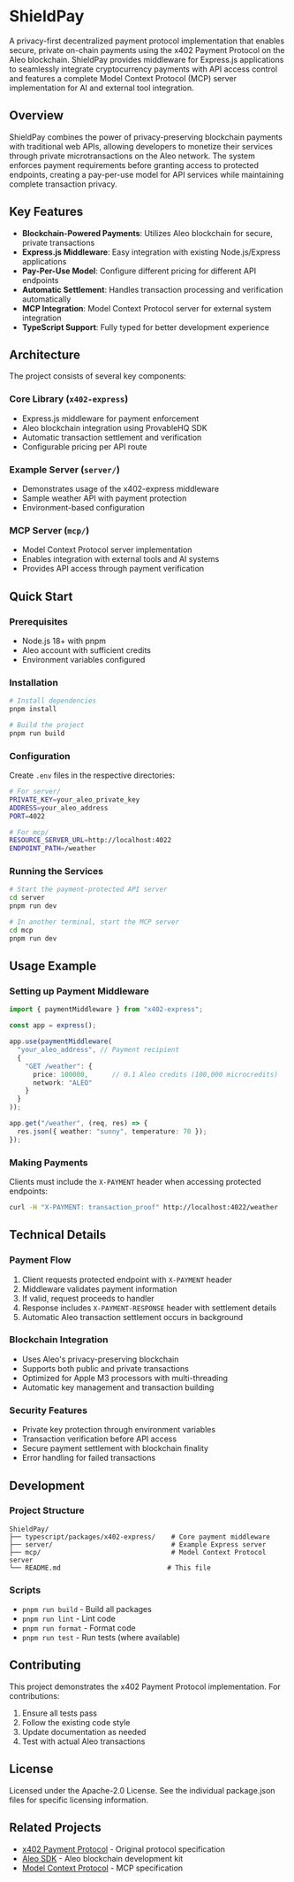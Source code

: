 # ShieldPay

A privacy-first decentralized payment protocol implementation that enables secure, private on-chain payments using the x402 Payment Protocol on the Aleo blockchain. ShieldPay provides middleware for Express.js applications to seamlessly integrate cryptocurrency payments with API access control and features a complete Model Context Protocol (MCP) server implementation for AI and external tool integration.

## Overview

ShieldPay combines the power of privacy-preserving blockchain payments with traditional web APIs, allowing developers to monetize their services through private microtransactions on the Aleo network. The system enforces payment requirements before granting access to protected endpoints, creating a pay-per-use model for API services while maintaining complete transaction privacy.

## Key Features

- **Blockchain-Powered Payments**: Utilizes Aleo blockchain for secure, private transactions
- **Express.js Middleware**: Easy integration with existing Node.js/Express applications
- **Pay-Per-Use Model**: Configure different pricing for different API endpoints
- **Automatic Settlement**: Handles transaction processing and verification automatically
- **MCP Integration**: Model Context Protocol server for external system integration
- **TypeScript Support**: Fully typed for better development experience

## Architecture

The project consists of several key components:

### Core Library (`x402-express`)
- Express.js middleware for payment enforcement
- Aleo blockchain integration using ProvableHQ SDK
- Automatic transaction settlement and verification
- Configurable pricing per API route

### Example Server (`server/`)
- Demonstrates usage of the x402-express middleware
- Sample weather API with payment protection
- Environment-based configuration

### MCP Server (`mcp/`)
- Model Context Protocol server implementation
- Enables integration with external tools and AI systems
- Provides API access through payment verification

## Quick Start

### Prerequisites
- Node.js 18+ with pnpm
- Aleo account with sufficient credits
- Environment variables configured

### Installation

```bash
# Install dependencies
pnpm install

# Build the project
pnpm run build
```

### Configuration

Create `.env` files in the respective directories:

```bash
# For server/
PRIVATE_KEY=your_aleo_private_key
ADDRESS=your_aleo_address
PORT=4022

# For mcp/
RESOURCE_SERVER_URL=http://localhost:4022
ENDPOINT_PATH=/weather
```

### Running the Services

```bash
# Start the payment-protected API server
cd server
pnpm run dev

# In another terminal, start the MCP server
cd mcp
pnpm run dev
```

## Usage Example

### Setting up Payment Middleware

```typescript
import { paymentMiddleware } from "x402-express";

const app = express();

app.use(paymentMiddleware(
  "your_aleo_address", // Payment recipient
  {
    "GET /weather": {
      price: 100000,      // 0.1 Aleo credits (100,000 microcredits)
      network: "ALEO"
    }
  }
));

app.get("/weather", (req, res) => {
  res.json({ weather: "sunny", temperature: 70 });
});
```

### Making Payments

Clients must include the `X-PAYMENT` header when accessing protected endpoints:

```bash
curl -H "X-PAYMENT: transaction_proof" http://localhost:4022/weather
```

## Technical Details

### Payment Flow
1. Client requests protected endpoint with `X-PAYMENT` header
2. Middleware validates payment information
3. If valid, request proceeds to handler
4. Response includes `X-PAYMENT-RESPONSE` header with settlement details
5. Automatic Aleo transaction settlement occurs in background

### Blockchain Integration
- Uses Aleo's privacy-preserving blockchain
- Supports both public and private transactions
- Optimized for Apple M3 processors with multi-threading
- Automatic key management and transaction building

### Security Features
- Private key protection through environment variables
- Transaction verification before API access
- Secure payment settlement with blockchain finality
- Error handling for failed transactions

## Development

### Project Structure
```
ShieldPay/
├── typescript/packages/x402-express/    # Core payment middleware
├── server/                              # Example Express server
├── mcp/                                 # Model Context Protocol server
└── README.md                           # This file
```

### Scripts
- `pnpm run build` - Build all packages
- `pnpm run lint` - Lint code
- `pnpm run format` - Format code
- `pnpm run test` - Run tests (where available)

## Contributing

This project demonstrates the x402 Payment Protocol implementation. For contributions:

1. Ensure all tests pass
2. Follow the existing code style
3. Update documentation as needed
4. Test with actual Aleo transactions

## License

Licensed under the Apache-2.0 License. See the individual package.json files for specific licensing information.

## Related Projects

- [x402 Payment Protocol](https://github.com/coinbase/x402) - Original protocol specification
- [Aleo SDK](https://github.com/AleoNet/sdk) - Aleo blockchain development kit
- [Model Context Protocol](https://modelcontextprotocol.io/) - MCP specification